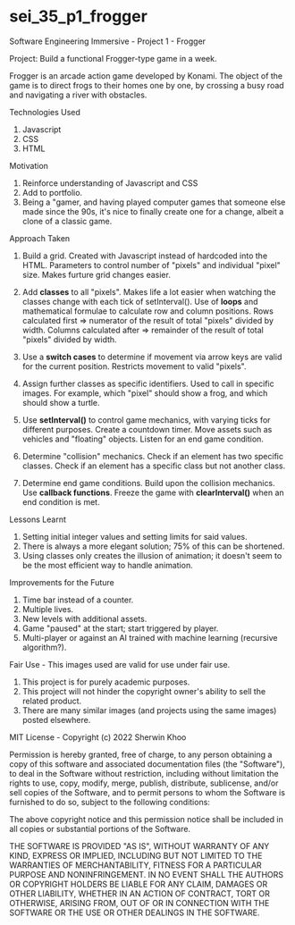 # sei_35_p1_frogger

Software Engineering Immersive - Project 1 - Frogger

Project: Build a functional Frogger-type game in a week.

Frogger is an arcade action game developed by Konami. The object of the game is to direct frogs to their homes one by one, by crossing a busy road and navigating a river with obstacles.

Technologies Used

1. Javascript
2. CSS
3. HTML

Motivation

1. Reinforce understanding of Javascript and CSS
2. Add to portfolio.
3. Being a "gamer, and having played computer games that someone else made since the 90s, it's nice to finally create one for a change, albeit a clone of a classic game.

Approach Taken

1. Build a grid.
   Created with Javascript instead of hardcoded into the HTML.
   Parameters to control number of "pixels" and individual "pixel" size.
   Makes furture grid changes easier.

2. Add **classes** to all "pixels".
   Makes life a lot easier when watching the classes change with each tick of setInterval().
   Use of **loops** and mathematical formulae to calculate row and column positions.
   Rows calculated first => numerator of the result of total "pixels" divided by width.
   Columns calculated after => remainder of the result of total "pixels" divided by width.

3. Use a **switch cases** to determine if movement via arrow keys are valid for the current position.
   Restricts movement to valid "pixels".

4. Assign further classes as specific identifiers.
   Used to call in specific images.
   For example, which "pixel" should show a frog, and which should show a turtle.

5. Use **setInterval()** to control game mechanics, with varying ticks for different purposes.
   Create a countdown timer.
   Move assets such as vehicles and "floating" objects.
   Listen for an end game condition.

6. Determine "collision" mechanics.
   Check if an element has two specific classes.
   Check if an element has a specific class but not another class.

7. Determine end game conditions.
   Build upon the collision mechanics.
   Use **callback functions**.
   Freeze the game with **clearInterval()** when an end condition is met.

Lessons Learnt

1. Setting initial integer values and setting limits for said values.
2. There is always a more elegant solution; 75% of this can be shortened.
3. Using classes only creates the illusion of animation; it doesn't seem to be the most efficient way to handle animation.

Improvements for the Future

1. Time bar instead of a counter.
2. Multiple lives.
3. New levels with additional assets.
4. Game "paused" at the start; start triggered by player.
5. Multi-player or against an AI trained with machine learning (recursive algorithm?).

Fair Use - This images used are valid for use under fair use.

1. This project is for purely academic purposes.
2. This project will not hinder the copyright owner's ability to sell the related product.
3. There are many similar images (and projects using the same images) posted elsewhere.

MIT License - Copyright (c) 2022 Sherwin Khoo

Permission is hereby granted, free of charge, to any person obtaining a copy
of this software and associated documentation files (the "Software"), to deal
in the Software without restriction, including without limitation the rights
to use, copy, modify, merge, publish, distribute, sublicense, and/or sell
copies of the Software, and to permit persons to whom the Software is
furnished to do so, subject to the following conditions:

The above copyright notice and this permission notice shall be included in all
copies or substantial portions of the Software.

THE SOFTWARE IS PROVIDED "AS IS", WITHOUT WARRANTY OF ANY KIND, EXPRESS OR
IMPLIED, INCLUDING BUT NOT LIMITED TO THE WARRANTIES OF MERCHANTABILITY,
FITNESS FOR A PARTICULAR PURPOSE AND NONINFRINGEMENT. IN NO EVENT SHALL THE
AUTHORS OR COPYRIGHT HOLDERS BE LIABLE FOR ANY CLAIM, DAMAGES OR OTHER
LIABILITY, WHETHER IN AN ACTION OF CONTRACT, TORT OR OTHERWISE, ARISING FROM,
OUT OF OR IN CONNECTION WITH THE SOFTWARE OR THE USE OR OTHER DEALINGS IN THE
SOFTWARE.
